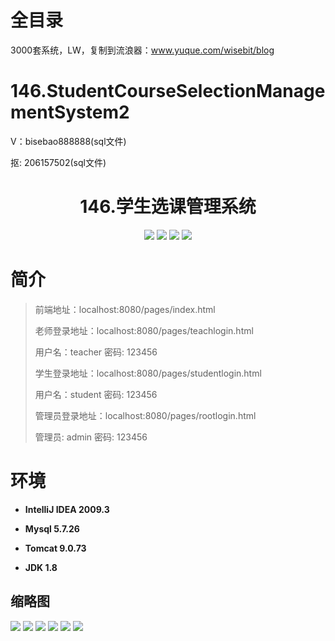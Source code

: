 # 全目录

3000套系统，LW，复制到流浪器：www.yuque.com/wisebit/blog

# 146.StudentCourseSelectionManagementSystem2

<p>V：bisebao888888(sql文件)</p>
<p>抠: 206157502(sql文件)</p>

<p><h1 align="center">146.学生选课管理系统</h1></p>


<p align="center">
	<img src="https://img.shields.io/badge/jdk-1.8-orange.svg"/>
    <img src="https://img.shields.io/badge/spring-5.x-lightgrey.svg"/>
    <img src="https://img.shields.io/badge/springmvc-3.x-blue.svg"/>
    <img src="https://img.shields.io/badge/mybatis-5.x-yellow.svg"/>
</p>

# 简介
>
> 
>
> 前端地址：localhost:8080/pages/index.html
> 
> 
> 老师登录地址：localhost:8080/pages/teachlogin.html
> 
> 用户名：teacher   密码: 123456
> 
> 学生登录地址：localhost:8080/pages/studentlogin.html
>
> 用户名：student   密码: 123456
>
> 管理员登录地址：localhost:8080/pages/rootlogin.html
>
> 管理员: admin   密码: 123456


# 环境

- <b>IntelliJ IDEA 2009.3</b>

- <b>Mysql 5.7.26</b>

- <b>Tomcat 9.0.73</b>

- <b>JDK 1.8</b>




## 缩略图


![](https://bitwise.oss-cn-heyuan.aliyuncs.com/2024/9/10/afd43ea7-f210-4de8-92f0-d0b415611af2.png)
![](https://bitwise.oss-cn-heyuan.aliyuncs.com/2024/9/10/838923cb-7501-4363-bcb8-498d80c73e80.png)
![](https://bitwise.oss-cn-heyuan.aliyuncs.com/2024/9/10/4242a2e6-8276-4c37-8e8f-2f95aea34c8a.png)
![](https://bitwise.oss-cn-heyuan.aliyuncs.com/2024/9/10/a1c3a8dd-91e2-4e23-9c9b-5c3fa761428d.png)
![](https://bitwise.oss-cn-heyuan.aliyuncs.com/2024/9/10/1ce32eac-c236-4f6e-a1b9-6b59ce6d6a87.png)
![](https://bitwise.oss-cn-heyuan.aliyuncs.com/2024/9/10/6999878a-4e05-431d-8e06-b4e27ced28dd.png)

